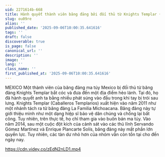 ```yaml
---
uid: 2271614b-668
title: Hành quyết thành viên băng đảng bởi đối thủ từ Knights Templar • GoreCenter
slug: ou09re
alias: ''
published_date: '2025-09-06T10:00:35.641616'
tags: ''
draft: false
discoverable: true
is_page: false
canonical_url: ''
description: ''
image: ''
lang: ''
class_name: ''
first_published_at: '2025-09-06T10:00:35.641616'
---
```


MEXICO Một thành viên của băng đảng ma túy Mexico bị đối thủ từ băng đảng Knights Templar bắt cóc và đưa đến một địa điểm hẻo lánh. Tại đó, họ đã hành quyết anh ta bằng nhiều phát súng vào đầu trong khi tay bị trói sau lưng. Knights Templar (Caballeros Templarios) xuất hiện vào năm 2011 như một nhánh tách ra từ băng đảng La Familia Michoacana. Băng đảng này tự giới thiệu mình như một dạng hiệp sĩ bảo vệ dân chúng và chống lại bất công. Tuy nhiên, trên thực tế, họ chỉ tham gia vào buôn bán ma túy. Vào năm 2014, sau một cuộc đột kích của cảnh sát vào các thủ lĩnh Servando Gómez Martínez và Enrique Plancarte Solís, băng đảng này mất phần lớn quyền lực. Tuy nhiên, các tàn dư nhỏ hơn của nhóm vẫn còn tồn tại cho đến ngày nay.

https://cdn.videy.co/zEdN2nLD1.mp4